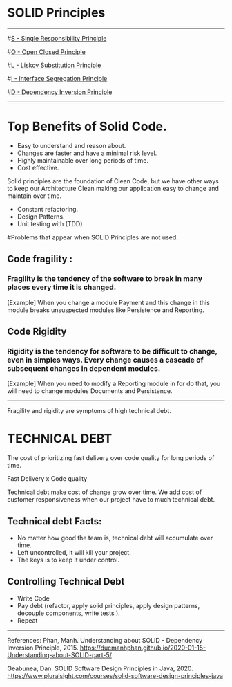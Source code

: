 
# SOLID Principles 
_________

#[S - Single Responsibility Principle](./srp/README.md)

#[O - Open Closed Principle](./ocp/README.md)

#[L - Liskov Substitution Principle](./lsp/README.md)

#[I - Interface Segregation Principle](./isp/README.md)

#[D - Dependency Inversion Principle](./dip/README.md)

__________

# Top Benefits of Solid Code.
- Easy to understand and reason about.
- Changes are faster and have a minimal risk level.
- Highly maintainable over long periods of time.
- Cost effective.

Solid principles are the foundation of Clean Code, but we have other ways to keep our Architecture Clean making our application easy to change and maintain over time. 
- Constant refactoring. 
- Design Patterns.
- Unit testing with (TDD)


#Problems that appear when SOLID Principles are not used:

## Code fragility : 
### Fragility is the tendency of the software to break in many places every time it is changed. 

[Example] When you change a module Payment and this change in this module breaks unsuspected modules like Persistence and Reporting. 

## Code Rigidity
### Rigidity is the tendency for software to be difficult to change, even in simples ways. Every change causes a cascade of subsequent changes in dependent modules. 

[Example] When you need to modify a Reporting module in for do that, you will need to change modules Documents and Persistence. 

-------------------

Fragility and rigidity are symptoms of high technical debt. 


# TECHNICAL DEBT
The cost of prioritizing fast delivery over code quality for long periods of time.

Fast Delivery x Code quality 

Technical debt make cost of change grow over time. 
We add cost of customer responsiveness when our project have to much technical debt. 

## Technical debt Facts:
- No matter how good the team is, technical debt will accumulate over time.
- Left uncontrolled, it will kill your project.
- The keys is to keep it under control.  

## Controlling Technical Debt 
- Write Code 
- Pay debt (refactor, apply solid principles, apply design patterns, decouple components, write tests ).
- Repeat 

---------------------

References: 
Phan, Manh. Understanding about SOLID - Dependency Inversion Principle, 2015. https://ducmanhphan.github.io/2020-01-15-Understanding-about-SOLID-part-5/ 

Geabunea, Dan. SOLID Software Design Principles in Java, 2020.
https://www.pluralsight.com/courses/solid-software-design-principles-java